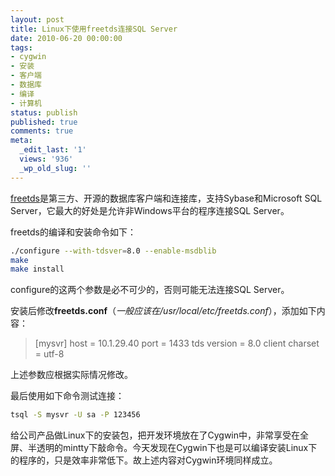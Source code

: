 ```yaml
---
layout: post
title: Linux下使用freetds连接SQL Server
date: 2010-06-20 00:00:00
tags:
- cygwin
- 安装
- 客户端
- 数据库
- 编译
- 计算机
status: publish
published: true
comments: true
meta:
  _edit_last: '1'
  views: '936'
  _wp_old_slug: ''
---
```

<a href="http://www.freetds.org">freetds</a>是第三方、开源的数据库客户端和连接库，支持Sybase和Microsoft SQL Server，它最大的好处是允许非Windows平台的程序连接SQL Server。

freetds的编译和安装命令如下：

```bash
./configure --with-tdsver=8.0 --enable-msdblib
make
make install
```

configure的这两个参数是必不可少的，否则可能无法连接SQL Server。

安装后修改<strong>freetds.conf</strong>（<em>一般应该在/usr/local/etc/freetds.conf</em>），添加如下内容：

<blockquote>
[mysvr]
        host = 10.1.29.40
        port = 1433
        tds version = 8.0
        client charset = utf-8
</blockquote>

上述参数应根据实际情况修改。

最后使用如下命令测试连接：

```bash
tsql -S mysvr -U sa -P 123456
```

给公司产品做Linux下的安装包，把开发环境放在了Cygwin中，非常享受在全屏、半透明的mintty下敲命令。今天发现在Cygwin下也是可以编译安装Linux下的程序的，只是效率非常低下。故上述内容对Cygwin环境同样成立。
